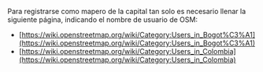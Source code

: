 Para registrarse como mapero de la capital tan solo es necesario llenar la siguiente página, indicando el nombre de usuario de OSM:

* [https://wiki.openstreetmap.org/wiki/Category:Users_in_Bogot%C3%A1](https://wiki.openstreetmap.org/wiki/Category:Users_in_Bogot%C3%A1)
* [https://wiki.openstreetmap.org/wiki/Category:Users_in_Colombia](https://wiki.openstreetmap.org/wiki/Category:Users_in_Colombia)
